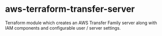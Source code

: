 # aws-terraform-transfer-server
Terraform module which creates an AWS Transfer Family server along with IAM components and configurable user / server settings. 
